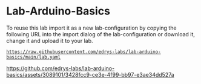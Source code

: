# Lab-Arduino-Basics

To reuse this lab import it as a new lab-configuration by copying the following URL into the import dialog of the lab-configuration or download it, change it and upload it to your lab.

[`https://raw.githubusercontent.com/edrys-labs/lab-arduino-basics/main/lab.yaml`](https://raw.githubusercontent.com/edrys-labs/lab-arduino-basics/main/lab.yaml)



https://github.com/edrys-labs/lab-arduino-basics/assets/3089101/3428fcc9-ce3e-4f99-bb97-e3ae34dd527a

